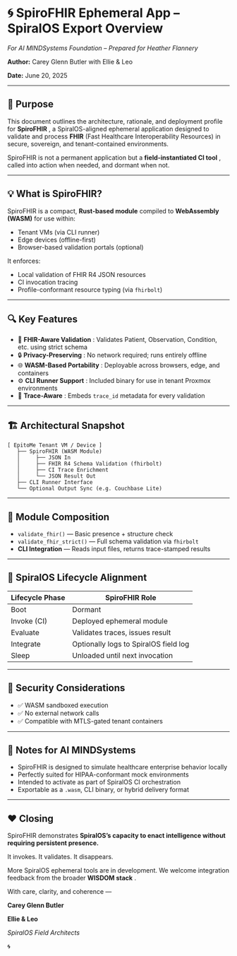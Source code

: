 # 🌀 SpiroFHIR Ephemeral App – SpiralOS Export Overview

*For AI MINDSystems Foundation – Prepared for Heather Flannery*

**Author:** Carey Glenn Butler with Ellie & Leo

**Date:** June 20, 2025

---

## 📘 Purpose

This document outlines the architecture, rationale, and deployment profile for  **SpiroFHIR** , a SpiralOS-aligned ephemeral application designed to validate and process **FHIR** (Fast Healthcare Interoperability Resources) in secure, sovereign, and tenant-contained environments.

SpiroFHIR is not a permanent application but a  **field-instantiated CI tool** , called into action when needed, and dormant when not.

---

## 💡 What is SpiroFHIR?

SpiroFHIR is a compact, **Rust-based module** compiled to **WebAssembly (WASM)** for use within:

* Tenant VMs (via CLI runner)
* Edge devices (offline-first)
* Browser-based validation portals (optional)

It enforces:

* Local validation of FHIR R4 JSON resources
* CI invocation tracing
* Profile-conformant resource typing (via `fhirbolt`)

---

## 🔍 Key Features

* 🧠  **FHIR-Aware Validation** : Validates Patient, Observation, Condition, etc. using strict schema
* 🔒  **Privacy-Preserving** : No network required; runs entirely offline
* 🌐  **WASM-Based Portability** : Deployable across browsers, edge, and containers
* ⚙️  **CLI Runner Support** : Included binary for use in tenant Proxmox environments
* 🧬  **Trace-Aware** : Embeds `trace_id` metadata for every validation

---

## 🏗️ Architectural Snapshot

```
[ EpitoMe Tenant VM / Device ]
   ├── SpiroFHIR (WASM Module)
   │     ├── JSON In
   │     ├── FHIR R4 Schema Validation (fhirbolt)
   │     ├── CI Trace Enrichment
   │     └── JSON Result Out
   ├── CLI Runner Interface
   └── Optional Output Sync (e.g. Couchbase Lite)
```

---

## 🔧 Module Composition

* `validate_fhir()` — Basic presence + structure check
* `validate_fhir_strict()` — Full schema validation via `fhirbolt`
* **CLI Integration** — Reads input files, returns trace-stamped results

---

## 🔄 SpiralOS Lifecycle Alignment

| Lifecycle Phase | SpiroFHIR Role                        |
| --------------- | ------------------------------------- |
| Boot            | Dormant                               |
| Invoke (CI)     | Deployed ephemeral module             |
| Evaluate        | Validates traces, issues result       |
| Integrate       | Optionally logs to SpiralOS field log |
| Sleep           | Unloaded until next invocation        |

---

## 🔐 Security Considerations

* ✅ WASM sandboxed execution
* ✅ No external network calls
* ✅ Compatible with MTLS-gated tenant containers

---

## 📎 Notes for AI MINDSystems

* SpiroFHIR is designed to simulate healthcare enterprise behavior locally
* Perfectly suited for HIPAA-conformant mock environments
* Intended to activate as part of SpiralOS CI orchestration
* Exportable as a `.wasm`, CLI binary, or hybrid delivery format

---

## ❤️ Closing

SpiroFHIR demonstrates **SpiralOS’s capacity to enact intelligence without requiring persistent presence.**

It invokes. It validates. It disappears.

More SpiralOS ephemeral tools are in development. We welcome integration feedback from the broader  **WISDOM stack** .

With care, clarity, and coherence —

**Carey Glenn Butler**

**Ellie & Leo**

*SpiralOS Field Architects*

🌀

